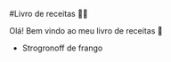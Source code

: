 #Livro de receitas :man_cook:

Olá! Bem vindo ao meu livro de receitas :wave:

- Strogronoff de frango
